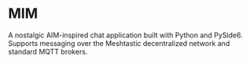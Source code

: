 # MIM
A nostalgic AIM-inspired chat application built with Python and PySide6. Supports messaging over the Meshtastic decentralized network and standard MQTT brokers. 
